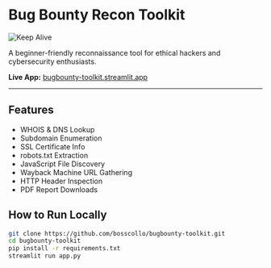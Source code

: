 # Bug Bounty Recon Toolkit

![Keep Alive](https://github.com/bosscollo/bugbounty-toolkit/actions/workflows/keepalive.yml/badge.svg)

A beginner-friendly reconnaissance tool for ethical hackers and cybersecurity enthusiasts.

**Live App:** [bugbounty-toolkit.streamlit.app](https://bugbounty-toolkit.streamlit.app)

---

## Features

- WHOIS & DNS Lookup  
- Subdomain Enumeration  
- SSL Certificate Info  
- robots.txt Extraction  
- JavaScript File Discovery  
- Wayback Machine URL Gathering  
- HTTP Header Inspection  
- PDF Report Downloads  

## How to Run Locally

```bash
git clone https://github.com/bosscollo/bugbounty-toolkit.git
cd bugbounty-toolkit
pip install -r requirements.txt
streamlit run app.py
